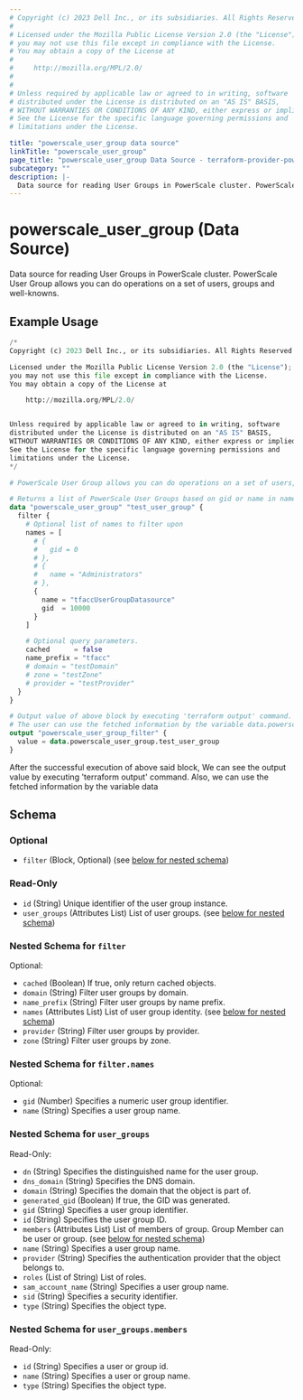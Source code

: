 ```yaml
---
# Copyright (c) 2023 Dell Inc., or its subsidiaries. All Rights Reserved.
#
# Licensed under the Mozilla Public License Version 2.0 (the "License");
# you may not use this file except in compliance with the License.
# You may obtain a copy of the License at
#
#     http://mozilla.org/MPL/2.0/
#
#
# Unless required by applicable law or agreed to in writing, software
# distributed under the License is distributed on an "AS IS" BASIS,
# WITHOUT WARRANTIES OR CONDITIONS OF ANY KIND, either express or implied.
# See the License for the specific language governing permissions and
# limitations under the License.

title: "powerscale_user_group data source"
linkTitle: "powerscale_user_group"
page_title: "powerscale_user_group Data Source - terraform-provider-powerscale"
subcategory: ""
description: |-
  Data source for reading User Groups in PowerScale cluster. PowerScale User Group allows you can do operations on a set of users, groups and well-knowns.
---
```


# powerscale_user_group (Data Source)

Data source for reading User Groups in PowerScale cluster. PowerScale User Group allows you can do operations on a set of users, groups and well-knowns.

## Example Usage

```terraform
/*
Copyright (c) 2023 Dell Inc., or its subsidiaries. All Rights Reserved.

Licensed under the Mozilla Public License Version 2.0 (the "License");
you may not use this file except in compliance with the License.
You may obtain a copy of the License at

    http://mozilla.org/MPL/2.0/


Unless required by applicable law or agreed to in writing, software
distributed under the License is distributed on an "AS IS" BASIS,
WITHOUT WARRANTIES OR CONDITIONS OF ANY KIND, either express or implied.
See the License for the specific language governing permissions and
limitations under the License.
*/

# PowerScale User Group allows you can do operations on a set of users, groups and well-knowns.

# Returns a list of PowerScale User Groups based on gid or name in names filter block. 
data "powerscale_user_group" "test_user_group" {
  filter {
    # Optional list of names to filter upon
    names = [
      # {
      #   gid = 0
      # },
      # {
      #   name = "Administrators"
      # },
      {
        name = "tfaccUserGroupDatasource"
        gid  = 10000
      }
    ]

    # Optional query parameters.
    cached      = false
    name_prefix = "tfacc"
    # domain = "testDomain"
    # zone = "testZone"
    # provider = "testProvider"
  }
}

# Output value of above block by executing 'terraform output' command.
# The user can use the fetched information by the variable data.powerscale_user_group.test_user_group
output "powerscale_user_group_filter" {
  value = data.powerscale_user_group.test_user_group
}
```

After the successful execution of above said block, We can see the output value by executing 'terraform output' command.
Also, we can use the fetched information by the variable data

<!-- schema generated by tfplugindocs -->
## Schema

### Optional

- `filter` (Block, Optional) (see [below for nested schema](#nestedblock--filter))

### Read-Only

- `id` (String) Unique identifier of the user group instance.
- `user_groups` (Attributes List) List of user groups. (see [below for nested schema](#nestedatt--user_groups))

<a id="nestedblock--filter"></a>
### Nested Schema for `filter`

Optional:

- `cached` (Boolean) If true, only return cached objects.
- `domain` (String) Filter user groups by domain.
- `name_prefix` (String) Filter user groups by name prefix.
- `names` (Attributes List) List of user group identity. (see [below for nested schema](#nestedatt--filter--names))
- `provider` (String) Filter user groups by provider.
- `zone` (String) Filter user groups by zone.

<a id="nestedatt--filter--names"></a>
### Nested Schema for `filter.names`

Optional:

- `gid` (Number) Specifies a numeric user group identifier.
- `name` (String) Specifies a user group name.



<a id="nestedatt--user_groups"></a>
### Nested Schema for `user_groups`

Read-Only:

- `dn` (String) Specifies the distinguished name for the user group.
- `dns_domain` (String) Specifies the DNS domain.
- `domain` (String) Specifies the domain that the object is part of.
- `generated_gid` (Boolean) If true, the GID was generated.
- `gid` (String) Specifies a user group identifier.
- `id` (String) Specifies the user group ID.
- `members` (Attributes List) List of members of group. Group Member can be user or group. (see [below for nested schema](#nestedatt--user_groups--members))
- `name` (String) Specifies a user group name.
- `provider` (String) Specifies the authentication provider that the object belongs to.
- `roles` (List of String) List of roles.
- `sam_account_name` (String) Specifies a user group name.
- `sid` (String) Specifies a security identifier.
- `type` (String) Specifies the object type.

<a id="nestedatt--user_groups--members"></a>
### Nested Schema for `user_groups.members`

Read-Only:

- `id` (String) Specifies a user or group id.
- `name` (String) Specifies a user or group name.
- `type` (String) Specifies the object type.